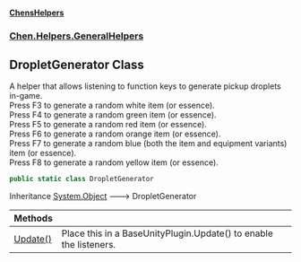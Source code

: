 #### [ChensHelpers](index 'index')
### [Chen.Helpers.GeneralHelpers](Chen_Helpers_GeneralHelpers 'Chen.Helpers.GeneralHelpers')
## DropletGenerator Class
A helper that allows listening to function keys to generate pickup droplets in-game.  
Press F3 to generate a random white item (or essence).  
Press F4 to generate a random green item (or essence).  
Press F5 to generate a random red item (or essence).  
Press F6 to generate a random orange item (or essence).  
Press F7 to generate a random blue (both the item and equipment variants) item (or essence).  
Press F8 to generate a random yellow item (or essence).  
```csharp
public static class DropletGenerator
```

Inheritance [System.Object](https://docs.microsoft.com/en-us/dotnet/api/System.Object 'System.Object') &#129106; DropletGenerator  

| Methods | |
| :--- | :--- |
| [Update()](Chen_Helpers_GeneralHelpers_DropletGenerator_Update() 'Chen.Helpers.GeneralHelpers.DropletGenerator.Update()') | Place this in a BaseUnityPlugin.Update() to enable the listeners.<br/> |

